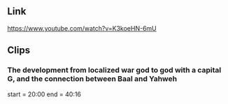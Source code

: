 ## Link
https://www.youtube.com/watch?v=K3koeHN-6mU

## Clips

### The development from localized war god to god with a capital G, and the connection between Baal and Yahweh
start = 20:00
end = 40:16